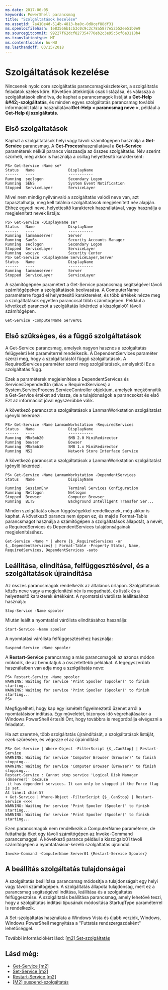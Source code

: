 ```yaml
---
ms.date: 2017-06-05
keywords: PowerShell parancsmag
title: "Szolgáltatások kezelése"
ms.assetid: 7a410e4d-514b-4813-ba0c-0d8cef88df31
ms.openlocfilehash: 1e83566b1cb3c0c9c3c78a5877e52552ee51b0e9
ms.sourcegitcommit: 99227f62dcf827354770eb2c3e95c5cf6a3118b4
ms.translationtype: MT
ms.contentlocale: hu-HU
ms.lasthandoff: 03/15/2018
---
```

# <a name="managing-services"></a>Szolgáltatások kezelése
Nincsenek nyolc core szolgáltatás parancsmagkészleteket, a szolgáltatás feladatok széles köre. Követően áttekintjük csak listázása, és válassza a szolgáltatások elindítva, de kaphat a parancsmagok listáját a **Get-Help \&#42;-szolgáltatás**, és minden egyes szolgáltatás parancsmag további információt talál a használatával**Get-Help < parancsmag neve >**, például a **Get-Help új szolgáltatás**.

## <a name="getting-services"></a>Első szolgáltatások
Kaphat a szolgáltatások helyi vagy távoli számítógépen használja a **Get-Service** parancsmag. A **Get-Process**használatával a **Get-Service** paraméterek nélkül parancs visszaadja az összes szolgáltatás. Név szerint szűrheti, még akkor is használja a csillag helyettesítő karakterként:

```
PS> Get-Service -Name se*
Status   Name               DisplayName
------   ----               -----------
Running  seclogon           Secondary Logon
Running  SENS               System Event Notification
Stopped  ServiceLayer       ServiceLayer
```

Mivel nem mindig nyilvánvaló a szolgáltatás valódi neve van, azt tapasztalhatja, meg kell találnia szolgáltatások megjelenített név alapján. Ehhez egyedi neve, helyettesítő karakterek használatával, vagy használja a megjelenített nevek listája:

```
PS> Get-Service -DisplayName se*
Status   Name               DisplayName
------   ----               -----------
Running  lanmanserver       Server
Running  SamSs              Security Accounts Manager
Running  seclogon           Secondary Logon
Stopped  ServiceLayer       ServiceLayer
Running  wscsvc             Security Center
PS> Get-Service -DisplayName ServiceLayer,Server
Status   Name               DisplayName
------   ----               -----------
Running  lanmanserver       Server
Stopped  ServiceLayer       ServiceLayer
```

A számítógépnév paramétert a Get-Service parancsmag segítségével távoli számítógépeken a szolgáltatások beolvasása. A ComputerName paraméterre fogad el helyettesítő karaktereket, és több értékek nézze meg a szolgáltatások egyetlen paranccsal több számítógépen. Például a következő parancsot a szolgáltatás lekérdezi a kiszolgalo01 távoli számítógépen.

```
Get-Service -ComputerName Server01
```

## <a name="getting-required-and-dependent-services"></a>Első szükséges, és a függő szolgáltatások
A Get-Service parancsmag, amelyek nagyon hasznos a szolgáltatás felügyeleti két paraméterrel rendelkezik. A DependentServices paraméter szerzi meg, hogy a szolgáltatástól függő szolgáltatások. A RequiredServices paraméter szerzi meg szolgáltatások, amelyektől Ez a szolgáltatás függ.

Ezek a paraméterek megjelenítése a DependentServices és ServicesDependedOn (alias = RequiredServices) a System.ServiceProcess.ServiceController objektum, amelyek megkönnyítik a Get-Service értéket ad vissza, de a tulajdonságok a parancsokat és első Ezt az információt jóval egyszerűbbé válik.

A következő parancsot a szolgáltatások a LanmanWorkstation szolgáltatást igénylő lekérdezi.

```
PS> Get-Service -Name LanmanWorkstation -RequiredServices
Status   Name               DisplayName
------   ----               -----------
Running  MRxSmb20           SMB 2.0 MiniRedirector
Running  bowser             Bowser
Running  MRxSmb10           SMB 1.x MiniRedirector
Running  NSI                Network Store Interface Service
```

A következő parancsot a szolgáltatások a LanmanWorkstation szolgáltatást igénylő lekérdezi.

```
PS> Get-Service -Name LanmanWorkstation -DependentServices
Status   Name               DisplayName
------   ----               -----------
Running  SessionEnv         Terminal Services Configuration
Running  Netlogon           Netlogon
Stopped  Browser            Computer Browser
Running  BITS               Background Intelligent Transfer Ser...
```

Minden szolgáltatás olyan függőségekkel rendelkeznek, még akkor is kaphat. A következő parancs nem éppen ez, és majd a Format-Table parancsmagot használja a számítógépen a szolgáltatások állapotát, a nevét, a RequiredServices és DependentServices tulajdonságainak megjelenítéséhez.

```
Get-Service -Name * | where {$_.RequiredServices -or $_.DependentServices} | Format-Table -Property Status, Name, RequiredServices, DependentServices -auto
```

## <a name="stopping-starting-suspending-and-restarting-services"></a>Leállítása, elindítása, felfüggesztésével, és a szolgáltatások újraindítása
Az összes parancsmagok rendelkezik az általános űrlapon. Szolgáltatások közös neve vagy a megjelenítési név is megadható, és listák és a helyettesítő karakterek értékként. A nyomtatási várólista leállításához használja:

```
Stop-Service -Name spooler
```

Miután leállt a nyomtatási várólista elindításához használja:

```
Start-Service -Name spooler
```

A nyomtatási várólista felfüggesztéséhez használja:

```
Suspend-Service -Name spooler
```

A **Restart-Service** parancsmag a más parancsmagok az azonos módon működik, de az bemutatjuk a összetettebb példákat. A legegyszerűbb használatban van adja meg a szolgáltatás neve:

```
PS> Restart-Service -Name spooler
WARNING: Waiting for service 'Print Spooler (Spooler)' to finish starting...
WARNING: Waiting for service 'Print Spooler (Spooler)' to finish starting...
PS>
```

Megfigyelheti, hogy kap egy ismételt figyelmeztető üzenet arról a nyomtatásisor indítása. Egy műveletet, bizonyos idő végrehajtásakor a Windows PowerShell értesíti Önt, hogy továbbra is megpróbálja elvégezni a feladatot.

Ha azt szeretné, több szolgáltatás újraindítását, a szolgáltatások listáját, ezek szűrésére, és végezze el az újraindítást:

```
PS> Get-Service | Where-Object -FilterScript {$_.CanStop} | Restart-Service
WARNING: Waiting for service 'Computer Browser (Browser)' to finish stopping...
WARNING: Waiting for service 'Computer Browser (Browser)' to finish stopping...
Restart-Service : Cannot stop service 'Logical Disk Manager (dmserver)' because
 it has dependent services. It can only be stopped if the Force flag is set.
At line:1 char:57
+ Get-Service | Where-Object -FilterScript {$_.CanStop} | Restart-Service <<<<
WARNING: Waiting for service 'Print Spooler (Spooler)' to finish starting...
WARNING: Waiting for service 'Print Spooler (Spooler)' to finish starting...
```

Ezen parancsmagok nem rendelkezik a ComputerName paraméterre, de futtathatja őket egy távoli számítógépen az Invoke-Command parancsmaggal. A következő parancs például a kiszolgalo01 távoli számítógépen a nyomtatásisor-kezelő szolgáltatás újraindul.

```
Invoke-Command -ComputerName Server01 {Restart-Service Spooler}
```

## <a name="setting-service-properties"></a>A beállítás szolgáltatás tulajdonságai
A szolgáltatás beállítása parancsmag módosítja a tulajdonságait egy helyi vagy távoli számítógépen. A szolgáltatás állapota tulajdonság, mert ez a parancsmag segítségével indítása, leállítása és a szolgáltatás felfüggesztése. A szolgáltatás beállítása parancsmag, amely lehetővé teszi, hogy a szolgáltatás indítási típusának módosítása StartupType paraméterrel is rendelkezik.

A Set-szolgáltatás használata a Windows Vista és újabb verziók, Windows, Windows PowerShell megnyitása a "Futtatás rendszergazdaként" lehetőséggel.

További információkért lásd: [[m2] Set-szolgáltatás](https://technet.microsoft.com/library/b71e29ed-372b-4e32-a4b7-5eb6216e56c3)

## <a name="see-also"></a>Lásd még:
- [Get-Service [m2]](https://technet.microsoft.com/en-us/library/0a09cb22-0a1c-4a79-9851-4e53075f9cf6)
- [Set-Service [m2]](https://technet.microsoft.com/library/b71e29ed-372b-4e32-a4b7-5eb6216e56c3)
- [Restart-Service [m2]](https://technet.microsoft.com/en-us/library/45acf50d-2277-4523-baf7-ce7ced977d0f)
- [[M2] suspend-szolgáltatás](https://technet.microsoft.com/en-us/library/c8492b87-0e21-4faf-8054-3c83c2ec2826)

